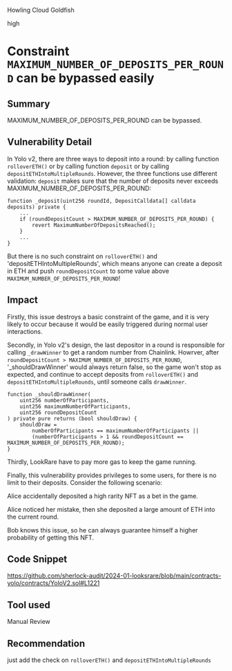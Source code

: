 Howling Cloud Goldfish

high

# Constraint `MAXIMUM_NUMBER_OF_DEPOSITS_PER_ROUND` can be bypassed easily

## Summary

MAXIMUM_NUMBER_OF_DEPOSITS_PER_ROUND can be bypassed.

## Vulnerability Detail

In Yolo v2, there are three ways to deposit into a round: by calling function `rolloverETH()` or by calling function `deposit` or by calling `depositETHIntoMultipleRounds`. However, the three functions use different validation: `deposit` makes sure that the number of deposits never exceeds MAXIMUM_NUMBER_OF_DEPOSITS_PER_ROUND:

    function _deposit(uint256 roundId, DepositCalldata[] calldata deposits) private {
        ...
        if (roundDepositCount > MAXIMUM_NUMBER_OF_DEPOSITS_PER_ROUND) {
            revert MaximumNumberOfDepositsReached();
        }
        ...
    }

But there is no such constraint on `rolloverETH()` and 'depositETHIntoMultipleRounds', which means anyone can create a deposit in ETH and push `roundDepositCount` to some value above `MAXIMUM_NUMBER_OF_DEPOSITS_PER_ROUND`!


## Impact

Firstly, this issue destroys a basic constraint of the game, and it is very likely to occur because it would be easily triggered during normal user interactions.

Secondly, in Yolo v2's design, the last depositor in a round is responsible for calling `_drawWinner` to get a random number from Chainlink. Howrver, after `roundDepositCount > MAXIMUM_NUMBER_OF_DEPOSITS_PER_ROUND`, '_shouldDrawWinner' would always return false, so the game won't stop as expected, and continue to accept deposits from `rolloverETH()` and `depositETHIntoMultipleRounds`, until someone calls `drawWinner`.

    function _shouldDrawWinner(
        uint256 numberOfParticipants,
        uint256 maximumNumberOfParticipants,
        uint256 roundDepositCount
    ) private pure returns (bool shouldDraw) {
        shouldDraw =
            numberOfParticipants == maximumNumberOfParticipants ||
            (numberOfParticipants > 1 && roundDepositCount == MAXIMUM_NUMBER_OF_DEPOSITS_PER_ROUND);
    }

Thirdly, LookRare have to pay more gas to keep the game running.

Finally, this vulnerability provides privileges to some users, for there is no limit to their deposits. Consider the following scenario: 

Alice accidentally deposited a high rarity NFT as a bet in the game.

Alice noticed her mistake, then she deposited a large amount of ETH into the current round.

Bob knows this issue, so he can always guarantee himself a higher probability of getting this NFT.

## Code Snippet

https://github.com/sherlock-audit/2024-01-looksrare/blob/main/contracts-yolo/contracts/YoloV2.sol#L1221

## Tool used

Manual Review

## Recommendation
just add the check on  `rolloverETH()` and `depositETHIntoMultipleRounds`